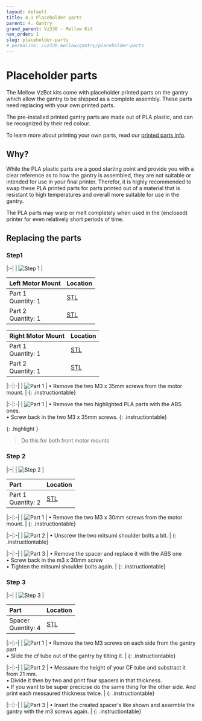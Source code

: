 ```yaml
---
layout: default
title: 4.1 Placeholder parts
parent: 4. Gantry
grand_parent: Vz330 - Mellow Kit
nav_order: 1
slug: placeholder-parts
# permalink: /vz330_mellow/gantry/placeholder-parts
---
```


# Placeholder parts

The Mellow VzBot kits come with placeholder printed parts on the gantry which allow the gantry to be shipped as a complete assembly. These parts need replacing with your own printed parts.

The pre-installed printed gantry parts are made out of PLA plastic, and can be recognized by their red colour.

To learn more about printing your own parts, read our [printed parts info](/general/misc-info/print-settings/).

## Why?

While the PLA plastic parts are a good starting point and provide you with a clear reference as to how the gantry is assembled, they are not suitable or intended for use in your final printer. Therefor, it is highly recommended to swap these PLA printed parts for parts printed out of a material that is resistant to high temperatures and overall more suitable for use in the gantry.

The PLA parts may warp or melt completely when used in the (enclosed) printer for even relatively short periods of time.

## Replacing the parts

### Step1

|:-|
| ![Step 1](../../assets/images/manual/vz330_mellow/gantry/disassemble/step1.png) |

| Left Motor Mount                    | Location |
| :----------------------- | :------- |
| Part 1 <br/> Quantity: 1 | [STL](https://github.com/VzBoT3D/VzBoT-Vz330/blob/master/Assemblies%20BOM%20and%20STL/Gantry/Motor%20Mounts/Aluminum/Left%20Motor%20Mount/STLs/Spacer%20frame%20side.stl)     |
| Part 2 <br/> Quantity: 1 | [STL](https://github.com/VzBoT3D/VzBoT-Vz330/blob/master/Assemblies%20BOM%20and%20STL/Gantry/Motor%20Mounts/Aluminum/Left%20Motor%20Mount/STLs/Spacer%20inner%20side.stl)      |

| Right Motor Mount                    | Location |
| :----------------------- | :------- |
| Part 1 <br/> Quantity: 1 | [STL](https://github.com/VzBoT3D/VzBoT-Vz330/blob/master/Assemblies%20BOM%20and%20STL/Gantry/Motor%20Mounts/Aluminum/Right%20Motor%20Mount/STLs/Spacer%20frame%20side.stl)     |
| Part 2 <br/> Quantity: 1 | [STL](https://github.com/VzBoT3D/VzBoT-Vz330/blob/master/Assemblies%20BOM%20and%20STL/Gantry/Motor%20Mounts/Aluminum/Right%20Motor%20Mount/STLs/Spacer%20inner%20side.stl)      |

|:-|:-|
| ![Part 1](../../assets/images/manual/vz330_mellow/gantry/disassemble/step1_part1.png) | &#8226; Remove the two M3 x 35mm screws from the motor mount. |
{: .instructiontable}

|:-|:-|
| ![Part 1](../../assets/images/manual/vz330_mellow/gantry/disassemble/step1_part2.png) | &#8226; Remove the two highlighted PLA parts with the ABS ones. <br/> &#8226; Screw back in the two M3 x 35mm screws.
{: .instructiontable}

{: .highlight }
> Do this for both front motor mounts

### Step 2

|:-|
| ![Step 2](../../assets/images/manual/vz330_mellow/gantry/disassemble/step2.png) |

| Part                     | Location |
| :----------------------- | :------- |
| Part 1 <br/> Quantity: 2 | [STL](https://github.com/VzBoT3D/VzBoT-Vz330/blob/master/Assemblies%20BOM%20and%20STL/Gantry/Front%20Idler-motor%20mounts%20AWD/Alu%20version/20mmSpacer.stl)      |

|:-|:-|
| ![Part 1](../../assets/images/manual/vz330_mellow/gantry/disassemble/step2_part1.png) | &#8226; Remove the two M3 x 30mm screws from the motor mount. |
{: .instructiontable}

|:-|:-|
| ![Part 2](../../assets/images/manual/vz330_mellow/gantry/disassemble/step2_part2.png) | &#8226; Unscrew the two mitsumi shoulder bolts a bit. |
{: .instructiontable}

|:-|:-|
| ![Part 3](../../assets/images/manual/vz330_mellow/gantry/disassemble/step2_part3.png) | &#8226; Remove the spacer and replace it with the ABS one <br/> &#8226; Screw back in the m3 x 30mm screw <br/> &#8226; Tighten the mitsumi shoulder bolts again. |
{: .instructiontable}

### Step 3

|:-|
| ![Step 3](../../assets/images/manual/vz330_mellow/gantry/disassemble/step3.png) |

| Part                     | Location |
| :----------------------- | :------- |
| Spacer <br/> Quantity: 4 | [STL](https://github.com/VzBoT3D/VzBoT-Vz330/blob/master/Assemblies%20BOM%20and%20STL/Gantry/Y%20gantry/Aluminum%20Y%20Gantry/STLs/spacer_alu_Y_gantry_0.5mm.stl)      |

|:-|:-|
| ![Part 1](../../assets/images/manual/vz330_mellow/gantry/disassemble/step3_part1.png) | &#8226; Remove the two M3 screws on each side from the gantry part <br/> &#8226; Slide the cf tube out of the gantry by tilting it. |
{: .instructiontable}

|:-|:-|
| ![Part 2](../../assets/images/manual/vz330_mellow/gantry/disassemble/step3_part3.png) | &#8226; Messaure the height of your CF tube and substract it from 21 mm. <br/> &#8226; Divide it then by two and print four spacers in that thickness. <br/> &#8226; If you want to be super precicise do the same thing for the other side. And print each messaured thickness twice. |
{: .instructiontable}

|:-|:-|
| ![Part 3](../../assets/images/manual/vz330_mellow/gantry/disassemble/step3_part4.png) | &#8226; Insert the created spacer's like shown and assemble the gantry with the m3 screws again. |
{: .instructiontable}
